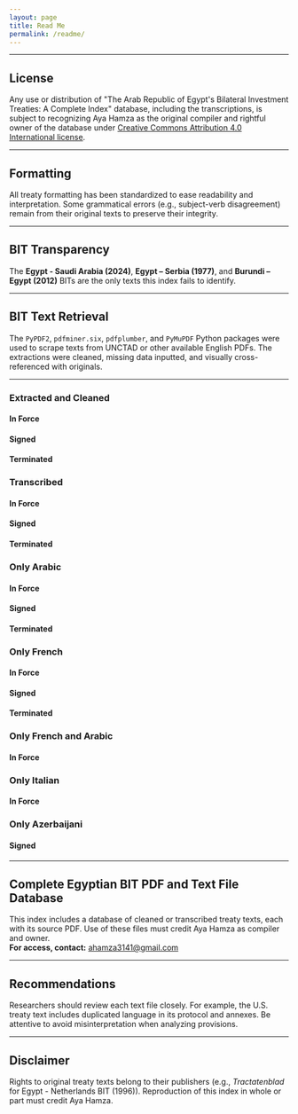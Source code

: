 ```yaml
---
layout: page
title: Read Me
permalink: /readme/
---
```


---

## License
Any use or distribution of "The Arab Republic of Egypt's Bilateral Investment Treaties: A Complete Index" database, including the transcriptions, is subject to recognizing Aya Hamza as the original compiler and rightful owner of the database under [Creative Commons Attribution 4.0 International license](https://creativecommons.org/licenses/by/4.0/).

---

## Formatting

All treaty formatting has been standardized to ease readability and interpretation. Some grammatical errors (e.g., subject-verb disagreement) remain from their original texts to preserve their integrity.

---

## BIT Transparency

The **Egypt - Saudi Arabia (2024)**, **Egypt – Serbia (1977)**, and **Burundi – Egypt (2012)** BITs are the only texts this index fails to identify.

---

## BIT Text Retrieval

The `PyPDF2`, `pdfminer.six`, `pdfplumber`, and `PyMuPDF` Python packages were used to scrape texts from UNCTAD or other available English PDFs. The extractions were cleaned, missing data inputted, and visually cross-referenced with originals.

---

### Extracted and Cleaned
#### In Force
#### Signed
#### Terminated

### Transcribed
#### In Force
#### Signed
#### Terminated

### Only Arabic
#### In Force
#### Signed
#### Terminated

### Only French
#### In Force
#### Signed
#### Terminated

### Only French and Arabic
#### In Force

### Only Italian
#### In Force

### Only Azerbaijani
#### Signed

---

## Complete Egyptian BIT PDF and Text File Database

This index includes a database of cleaned or transcribed treaty texts, each with its source PDF. Use of these files must credit Aya Hamza as compiler and owner.  
**For access, contact:** [ahamza3141@gmail.com](mailto:ahamza3141@gmail.com)

---

## Recommendations

Researchers should review each text file closely. For example, the U.S. treaty text includes duplicated language in its protocol and annexes. Be attentive to avoid misinterpretation when analyzing provisions.

---

## Disclaimer

Rights to original treaty texts belong to their publishers (e.g., *Tractatenblad* for Egypt - Netherlands BIT (1996)). Reproduction of this index in whole or part must credit Aya Hamza.
